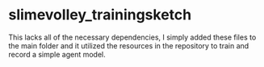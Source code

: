 # slimevolley_trainingsketch

This lacks all of the necessary dependencies, I simply added these files to the main folder and it utilized the resources in the repository to train and record a simple agent model.
